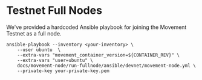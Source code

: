 # Testnet Full Nodes
We've provided a hardcoded Ansible playbook for joining the Movement Testnet as a full node. 

```shell
ansible-playbook --inventory <your-inventory> \
    --user ubuntu  \
    --extra-vars "movement_container_version=${CONTAINER_REV}" \
    --extra-vars "user=ubuntu" \
    docs/movement-node/run-fullnode/ansible/devnet/movement-node.yml \
    --private-key your-private-key.pem
```